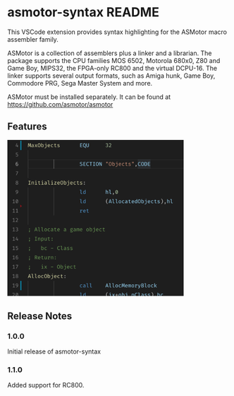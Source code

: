 # asmotor-syntax README

This VSCode extension provides syntax highlighting for the ASMotor macro assembler family.

ASMotor is a collection of assemblers plus a linker and a librarian. The package supports the CPU families
MOS 6502, Motorola 680x0, Z80 and Game Boy, MIPS32, the FPGA-only RC800 and the virtual DCPU-16. The linker supports several
output formats, such as Amiga hunk, Game Boy, Commodore PRG, Sega Master System and more.

ASMotor must be installed separately. It can be found at https://github.com/asmotor/asmotor



## Features

<img src="https://raw.githubusercontent.com/asmotor/vscode-highlighting/master/images/z80-example.png" width="400px" />

## Release Notes

### 1.0.0

Initial release of asmotor-syntax

### 1.1.0

Added support for RC800.